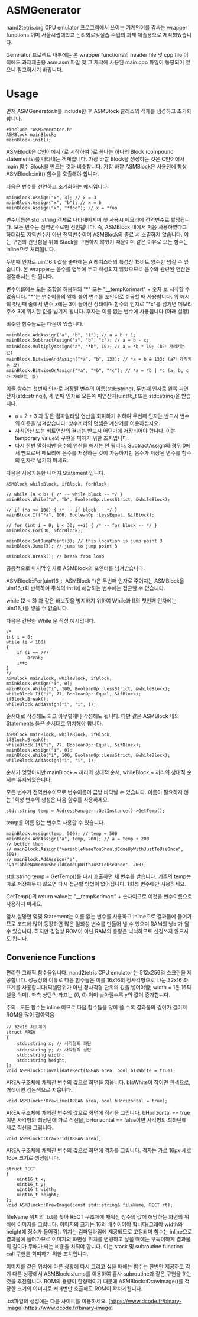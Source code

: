 # ASMGenerator
nand2tetris.org CPU emulator 프로그램에서 쓰이는 기계언어를 감싸는 wrapper functions 이며 서울시립대학교 논리회로및실습 수업의 과제 제출용으로 제작되었습니다. 

Generator 프로젝트 내부에는 본 wrapper functions의 header file 및 cpp file 이외에도 과제제출용 asm.asm 파일 및 그 제작에 사용된 main.cpp 파일이 동봉되어 있으니 참고하시기 바랍니다.

# Usage
먼저 ASMGenerator.h를 include한 후 ASMBlock 클래스의 객체를 생성하고 초기화합니다.

    #include "ASMGenerator.h"
    ASMBlock mainBlock;
    mainBlock.init();

ASMBlock은 C언어에서 {로 시작하여 }로 끝나는 하나의 Block (compound statements)를 나타내는 객체입니다. 가장 바깥 Block을 생성하는 것은 C언어에서 main 함수 Block을 만드는 것과 비슷합니다. 가장 바깥 ASMBlock은 사용전에 항상 ASMBlock::init() 함수를 호출해야 합니다.

다음은 변수를 선언하고 초기화하는 예시입니다.

    mainBlock.Assign("x", 3); // x = 3
    mainBlock.Assign("x", "b"); // x = b
    mainBlock.Assign("x", "*foo"); // x = *foo

변수이름은 std::string 객체로 나타내어지며 첫 사용시 메모리에 전역변수로 할당됩니다. 모든 변수는 전역변수로만 선언됩니다. 즉, ASMBlock 내에서 처음 사용하였다고 하더라도 지역변수가 아닌 전역변수이며 ASMBlock의 종료 시 소멸하지 않습니다. 이는 구현의 간단함을 위해 Stack을 구현하지 않았기 때문이며 같은 이유로 모든 함수는 inline으로 처리됩니다.

두번째 인자로 uint16_t 값을 줄때에는 A 레지스터의 특성상 15비트 양수만 넘길 수 있습니다. 본 wrapper는 음수를 염두에 두고 작성되지 않았으므로 음수와 관련된 연산은 일절해서는 안 됩니다.

변수이름에는 모든 조합을 허용하되 "\*" 또는 "__tempKorimart" + 숫자 로 시작할 수 없습니다. "\*"는 변수이름의 앞에 붙여 변수를 포인터로 취급할 때 사용합니다. 위 예시의 첫번째 줄에서 변수 x에는 3이 들어간 상태이며 함수의 인자로 "*x"를 넘기면 메모리주소 3에 위치한 값을 넘기게 됩니다. 후자는 이름 없는 변수에 사용됩니다.(아래 설명)

비슷한 함수들로는 다음이 있습니다.

    mainBlock.AddAssign("a", "b", "1"); // a = b + 1;
    mainBlock.SubtractAssign("a", "b", "c"); // a = b - c;
    mainBlock.MultiplyAssign("a", "*b", 10); // a = *b * 10; (b가 가리키는 값)
    mainBlock.BitwiseAndAssign("*a", "b", 133); // *a = b & 133; (a가 가리키는 값)
    mainBlock.BitwiseOrAssign("*a", "*b", "*c"); // *a = *b | *c (a, b, c가 가리키는 값)
이들 함수는 첫번째 인자로 저장될 변수의 이름(std::string), 두번째 인자로 왼쪽 피연산자(std::string)), 세 번째 인자로 오른쪽 피연산자(uint16_t 또는 std::string)을 받습니다. 
 - a = 2 + 3 과 같은 컴파일타임  연산을 회피하기 위하여 두번째 인자는 반드시 변수의 이름을 넘겨받습니다. 상수끼리의 덧셈은 계산기를 이용하십시오.
 - 사칙연산 또는 비트연산의 결과는 반드시 어딘가에 저장되어야 합니다. 이는 temporary value의 구현을 피하기 위한 조치입니다.
 - 다시 한번 말하지만 음수의 연산을 해서는 안 됩니다. SubtractAssign의 경우 0에서 뺌으로써 메모리에 음수를 저장하는 것이 가능하지만 음수가 저장된 변수를 함수의 인자로 넘기지 마세요.

다음은 사용가능한 나머지 Statement 입니다.

    ASMBlock whileBlock, ifBlock, forBlock;
    
    // while (a < b) { /* -- while block -- */ }
    mainBlock.While("a", "b", BooleanOp::LessStrict, &whileBlock);
    
    // if (*a <= 100) { /* -- if block -- */ }
    mainBlock.If("*a", 100, BooleanOp::LessEqual, &ifBlock);
    
    // for (int i = 0; i < 30; ++i) { /* -- for block -- */ }
    mainBlock.For(30, &forBlock);
    
    mainBlock.SetJumpPoint(3); // this location is jump point 3
    mainBlock.Jump(3); // jump to jump point 3
    
    mainBlock.Break(); // break from loop
공통적으로 마지막 인자로 ASMBlock의 포인터를 넘겨받습니다.

ASMBlock::For(uint16_t, ASMBlock *)은 두번째 인자로 주어지는 ASMBlock을 uint16_t회 반복하며 주석의 int i에 해당하는 변수에는 접근할 수 없습니다.

while (2 < 3) 과 같은 바보짓을 방지하기 위하여 While과 If의 첫번째 인자에는 uint16_t를 넣을 수 없습니다.

다음은 간단한 While 문 작성 예시입니다.

    /*
    int i = 0;
    while (i < 100)
    {
	    if (i == 77)
		    break;
		i++;
	}
	*/
	ASMBlock mainBlock, whileBlock, ifBlock;
	mainBlock.Assign("i", 0);
	mainBlock.While("i", 100, BooleanOp::LessStrict, &whileBlock);
	whileBlock.If("i", 77, BooleanOp::Equal, &ifBlock);
	ifBlock.Break();
	whileBlock.AddAssign("i", "i", 1);
순서대로 작성해도 되고 아무렇게나 작성해도 됩니다. 다만 같은 ASMBlock 내의 Statements 들은 순서대로 위치해야 합니다.

    ASMBlock mainBlock, whileBlock, ifBlock;
    ifBlock.Break();
    whileBlock.If("i", 77, BooleanOp::Equal, &ifBlock);
    mainBlock.Assign("i", 0);
    mainBlock.While("i", 100, BooleanOp::LessStrict, &whileBlock);
    whileBlock.AddAssign("i", "i", 1);
순서가 엉망이지만 mainBlock.~ 끼리의 상대적 순서, whileBlock.~ 끼리의 상대적 순서는 유지되었습니다.

모든 변수가 전역변수이므로 변수이름이 금방 바닥날 수 있습니다. 이름이 필요하지 않는 1회성 변수의 생성은 다음 함수를 사용하세요.

	std::string temp = AddressManager::GetInstance()->GetTemp();
temp를 이름 없는 변수로 사용할 수 있습니다.

    mainBlock.Assign(temp, 500); // temp = 500
    mainBlock.AddAssign("a", temp, 200); // a = temp + 200
    // better than
    // mainBlock.Assign("variableNameYouShouldComeUpWithJustToUseOnce", 500);
    // mainBlock.AddAssign("a", "variableNameYouShouldComeUpWithJustToUseOnce", 200);
std::string temp = GetTemp()를 다시 호출하면 새 변수를 받습니다. 기존의 temp는 따로 저장해두지 않으면 다시 접근할 방법이 없어집니다. 1회성 변수에만 사용하세요.

GetTemp()의 return value는 "__tempKorimart" + 숫자이므로 이것을 변수이름으로 사용하지 마세요.

앞서 설명한 몇몇 Statement는 이름 없는 변수를 사용하고 inline으로 결과물에 들어가므로 코드에 많이 등장하면 많은 일회성 변수를 만들어 낼 수 있으며 RAM의 낭비가 될 수 있습니다. 하지만 경험상 ROM이 아닌 RAM의 용량은 넉넉하므로 신경쓰지 않으셔도 됩니다.

## Convenience Functions
편리한 그래픽 함수들입니다. nand2tetris CPU emulator 는 512x256의 스크린을 제공합니다. 성능상의 이유로 다음 함수들은 이를 16x16의 정사각형으로 나눈 32x16 좌표계를 사용합니다(픽셀단위가 아닌 정사각형 단위의 값을 넣어야함; width = 1은 16픽셀을 의미). 좌측 상단의 좌표는 (0, 0) 이며 낮아질수록 y의 값이 증가합니다.

주의 : 모든 함수는 inline 이므로 다음 함수들을 많이 쓸 수록 결과물의 길이가 길어져 ROM을 많이 잡아먹음

    // 32x16 좌표계의 
    struct AREA
    {
	    std::string x; // 사각형의 좌단
	    std::string y; // 사각형의 상단
	    std::string width;
	    std::string height;
    };
    void ASMBlock::InvalidateRect(AREA& area, bool bIsWhite = true);
AREA 구조체에 채워진 변수의 값으로 화면을 지웁니다. bIsWhite이 참이면 흰색으로, 거짓이면 검은색으로 지웁니다.

    void ASMBlock::DrawLine(AREA& area, bool bHorizontal = true);
AREA 구조체에 채워진 변수의 값으로 화면에 직선을 그립니다. bHorizontal =\= true 이면 사각형의 최상단에 가로 직선을, bHorizontal == false이면 사각형의 최좌단에 세로 직선을 그립니다.

    void ASMBlock::DrawGrid(AREA& area);
AREA 구조체에 채워진 변수의 값으로 화면에 격자를 그립니다. 격자는 가로 16px 세로 16px 크기로 생성됩니다.

    struct RECT
	{
		uint16_t x;
		uint16_t y;
		uint16_t width;
		uint16_t height;
	};
    void ASMBlock::DrawImage(const std::string& fileName, RECT rt);
fileName 위치의 .txt를 찾아 RECT 구조체에 채워진 상수의 값에 해당하는 화면의 위치에 이미지를 그립니다. 이미지의 크기는 16의 배수이어야 합니다(그래야 width와 height에 정수가 들어감). 위치는 컴파일타임에 제공되므로 고정되며 함수는 inline으로 결과물에 들어가므로 이미지의 화면상 위치를 변경하고 싶을 때에는 부득이하게 결과물의 길이가 두배가 되는 비용을 치뤄야 합니다. 이는 stack 및 subroutine function call 구현을 회피하기 위한 조치입니다.

이미지를 같은 위치에 다른 상황에 다시 그리고 싶을 때에는 함수는 한번만 제공하고 각기 다른 상황에서 ASMBlock::Jump를 이용하여 흡사 subroutine과 같은 구현을 하는것을 추천합니다. ROM의 용량이 한정적이기 때문에 ASMBlock::DrawImage()를 적당한 크기의 이미지로 서너번만 호출해도 ROM이 꽉차게됩니다.

.txt파일의 생성에는 다음 사이트를 이용하세요.
[https://www.dcode.fr/binary-image](https://www.dcode.fr/binary-image)

